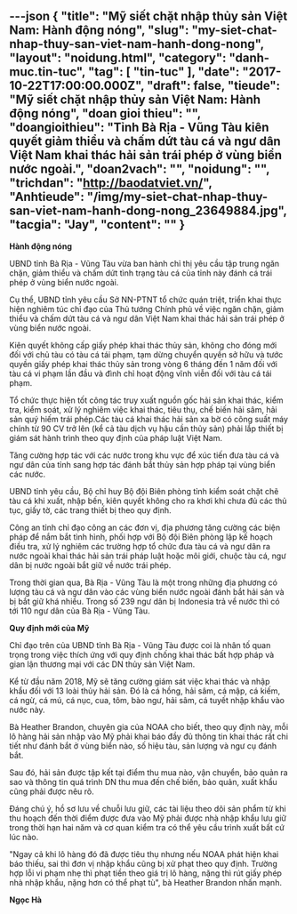 ---json
{
    "title": "Mỹ siết chặt nhập thủy sản Việt Nam: Hành động nóng",
    "slug": "my-siet-chat-nhap-thuy-san-viet-nam-hanh-dong-nong",
    "layout": "noidung.html",
    "category": "danh-muc.tin-tuc",
    "tag": [
        "tin-tuc"
    ],
    "date": "2017-10-22T17:00:00.000Z",
    "draft": false,
    "tieude": "Mỹ siết chặt nhập thủy sản Việt Nam: Hành động nóng",
    "doan gioi thieu": "",
    "doangioithieu": "Tỉnh Bà Rịa - Vũng Tàu kiên quyết giảm thiểu và chấm dứt tàu cá và ngư dân Việt Nam khai thác hải sản trái phép ở vùng biển nước ngoài.",
    "doan2vach": "",
    "noidung": "",
    "trichdan": "http://baodatviet.vn/",
    "Anhtieude": "/img/my-siet-chat-nhap-thuy-san-viet-nam-hanh-dong-nong_23649884.jpg",
    "tacgia": "Jay",
    "__content__": ""
}
---
<p><span style="font-size:14px"><strong>H&agrave;nh động n&oacute;ng</strong></span></p>

<p><span style="font-size:14px">UBND tỉnh B&agrave; Rịa - Vũng T&agrave;u vừa ban h&agrave;nh chỉ thị y&ecirc;u cầu tập trung ngăn chặn, giảm thiểu v&agrave; chấm dứt t&igrave;nh trạng t&agrave;u c&aacute; của tỉnh n&agrave;y đ&aacute;nh c&aacute; tr&aacute;i ph&eacute;p ở v&ugrave;ng biển nước ngo&agrave;i.</span></p>

<p><span style="font-size:14px">Cụ thể, UBND tỉnh y&ecirc;u cầu Sở NN-PTNT tổ chức qu&aacute;n triệt, triển khai thực hiện nghi&ecirc;m t&uacute;c chỉ đạo của Thủ tướng Ch&iacute;nh phủ về việc ngăn chặn, giảm thiểu v&agrave; chấm dứt t&agrave;u c&aacute; v&agrave; ngư d&acirc;n Việt Nam khai th&aacute;c hải sản tr&aacute;i ph&eacute;p ở v&ugrave;ng biển nước ngo&agrave;i.</span></p>

<p><span style="font-size:14px">Ki&ecirc;n quyết kh&ocirc;ng cấp giấy ph&eacute;p khai th&aacute;c thủy sản, kh&ocirc;ng cho đ&oacute;ng mới đối với chủ t&agrave;u c&oacute; t&agrave;u c&aacute; t&aacute;i phạm, tạm dừng chuyển quyền sở hữu v&agrave; tước quyền giấy ph&eacute;p khai th&aacute;c thủy sản trong v&ograve;ng 6 th&aacute;ng đến 1 năm đối với t&agrave;u c&aacute; vi phạm lần đầu v&agrave; đ&igrave;nh chỉ hoạt động vĩnh viễn đối với t&agrave;u c&aacute; t&aacute;i phạm.</span></p>

<p><span style="font-size:14px">Tổ chức thực hiện tốt c&ocirc;ng t&aacute;c truy xuất nguồn gốc hải sản khai th&aacute;c, kiểm tra, kiểm so&aacute;t, xử l&yacute; nghi&ecirc;m việc khai th&aacute;c, ti&ecirc;u thụ, chế biến hải s&acirc;m, hải sản qu&yacute; hiếm tr&aacute;i ph&eacute;p.</span><span style="font-size:14px">C&aacute;c t&agrave;u c&aacute; khai th&aacute;c hải sản xa bờ c&oacute; c&ocirc;ng suất m&aacute;y ch&iacute;nh từ 90 CV trở l&ecirc;n (kể cả t&agrave;u dịch vụ hậu cần thủy sản) phải lắp thiết bị gi&aacute;m s&aacute;t h&agrave;nh tr&igrave;nh theo quy định của ph&aacute;p luật Việt Nam.</span></p>

<p><span style="font-size:14px">Tăng cường hợp t&aacute;c với c&aacute;c nước trong khu vực để x&uacute;c tiến đưa t&agrave;u c&aacute; v&agrave; ngư d&acirc;n của tỉnh sang hợp t&aacute;c đ&aacute;nh bắt thủy sản hợp ph&aacute;p tại v&ugrave;ng biển c&aacute;c nước.</span></p>

<p><span style="font-size:14px">UBND tỉnh y&ecirc;u cầu, Bộ chỉ huy Bộ đội Bi&ecirc;n ph&ograve;ng tỉnh kiểm so&aacute;t chặt chẽ t&agrave;u c&aacute; khi xuất, nhập bến, ki&ecirc;n quyết kh&ocirc;ng cho ra khơi khi chưa đủ c&aacute;c thủ tục, giấy tờ, c&aacute;c trang thiết bị theo quy định.</span></p>

<p><span style="font-size:14px">C&ocirc;ng an tỉnh chỉ đạo c&ocirc;ng an c&aacute;c đơn vị, địa phương tăng cường c&aacute;c biện ph&aacute;p để nắm bắt t&igrave;nh h&igrave;nh, phối hợp với Bộ đội Bi&ecirc;n ph&ograve;ng lập kế hoạch điều tra, xử l&yacute; nghi&ecirc;m c&aacute;c trường hợp tổ chức đưa t&agrave;u c&aacute; v&agrave; ngư d&acirc;n ra nước ngo&agrave;i khai th&aacute;c hải sản tr&aacute;i ph&aacute;p luật hoặc m&ocirc;i giới, chuộc t&agrave;u c&aacute;, ngư d&acirc;n bị nước ngo&agrave;i bắt giữ về nước tr&aacute;i ph&eacute;p.</span></p>

<p><span style="font-size:14px">Trong thời gian qua, B&agrave; Rịa - Vũng T&agrave;u l&agrave; một trong những địa phương c&oacute; lượng t&agrave;u c&aacute; v&agrave; ngư d&acirc;n v&agrave;o c&aacute;c v&ugrave;ng biển nước ngo&agrave;i đ&aacute;nh bắt hải sản v&agrave; bị bắt giữ kh&aacute; nhiều. Trong số 239 ngư d&acirc;n bị Indonesia trả về nước th&igrave; c&oacute; tới 110 ngư d&acirc;n của B&agrave; Rịa - Vũng T&agrave;u.</span></p>

<p><span style="font-size:14px"><strong>Quy định mới của Mỹ</strong></span></p>

<p><span style="font-size:14px">Chỉ đạo&nbsp;tr&ecirc;n của UBND tỉnh B&agrave; Rịa - Vũng T&agrave;u được coi l&agrave; nh&acirc;n tố quan trọng trong việc th&iacute;ch ứng với quy định chống khai th&aacute;c bất hợp ph&aacute;p v&agrave; gian lận thương mại với c&aacute;c DN thủy sản Việt Nam.</span></p>

<p><span style="font-size:14px">Kể từ đầu năm 2018, Mỹ sẽ tăng cường gi&aacute;m s&aacute;t việc khai th&aacute;c v&agrave; nhập khẩu đối với 13 lo&agrave;i thủy hải sản. Đ&oacute; l&agrave; c&aacute; hồng, hải s&acirc;m, c&aacute; mập, c&aacute; kiếm, c&aacute; ngừ, c&aacute; m&uacute;, c&aacute; nục, cua, t&ocirc;m, b&agrave;o ngư, hải s&acirc;m, c&aacute; tuyết nhập khẩu v&agrave;o nước n&agrave;y.</span></p>

<p><span style="font-size:14px">B&agrave; Heather Brandon, chuy&ecirc;n gia của NOAA cho biết, theo quy định n&agrave;y, mỗi l&ocirc; h&agrave;ng hải sản nhập v&agrave;o Mỹ phải khai b&aacute;o đầy đủ th&ocirc;ng tin khai th&aacute;c rất chi tiết như đ&aacute;nh bắt ở v&ugrave;ng biển n&agrave;o, số hiệu t&agrave;u, sản lượng v&agrave; ngư cụ đ&aacute;nh bắt.</span></p>

<p><span style="font-size:14px">Sau đ&oacute;, hải sản được tập kết tại điểm thu mua n&agrave;o, vận chuyển, bảo quản ra sao v&agrave; th&ocirc;ng tin qu&aacute; tr&igrave;nh DN thu mua đến chế biến, bảo quản, xuất khẩu cũng phải được n&ecirc;u r&otilde;.</span></p>

<p><span style="font-size:14px">Đ&aacute;ng ch&uacute; &yacute;, hồ sơ lưu về chuỗi lưu giữ, c&aacute;c t&agrave;i liệu theo d&otilde;i sản phẩm từ khi thu hoạch đến thời điểm được đưa v&agrave;o Mỹ phải được nh&agrave; nhập khẩu lưu giữ trong thời hạn hai năm v&agrave; cơ quan kiểm tra c&oacute; thể y&ecirc;u cầu tr&igrave;nh xuất bất cứ l&uacute;c n&agrave;o.</span></p>

<p><span style="font-size:14px">&quot;Ngay cả khi l&ocirc; h&agrave;ng đ&oacute; đ&atilde; được ti&ecirc;u thụ nhưng nếu NOAA ph&aacute;t hiện khai b&aacute;o thiếu, sai th&igrave; đơn vị nhập khẩu cũng bị xử phạt theo quy định. Trường hợp lỗi vi phạm nhẹ th&igrave; phạt tiền theo gi&aacute; trị l&ocirc; h&agrave;ng, nặng th&igrave; r&uacute;t giấy ph&eacute;p nh&agrave; nhập khẩu, nặng hơn c&oacute; thể phạt t&ugrave;&quot;, b&agrave; Heather Brandon nhấn mạnh.</span></p>

<p><span style="font-size:14px"><strong>Ngọc H&agrave;</strong></span></p>

<p><span style="font-size:14px"><img alt="" src="http://ialaddin.genieesspv.jp/yie/ld/gl3?zid=1151038&amp;asid=4620673&amp;idx=0&amp;gid=22a3929f975e731b6595e3abc615d874&amp;cb=4a44aa0bcf&amp;l=-BPNlbGR_G9jGH1OXpXPfEMeWNbfjQS6_nIouZgshUgtIUEprkHOgq9tLOhbF6s5yPGYbdAMNfFymjc6haKTCrYV1zjmjZ5xvjEXEDx93NiJXrteSqHFw2_zSqkZoVu7CeRFN4FRqFRqCgQw07O6SBnq6uKAha8ZIENBoBbXQ-UXnA2jbaiHx5mwK6T1yQPBNKlScRMbT8SR7h7OBC_1mK8XNsFy-ievQlAwAFTvaUCuNhqkKRS5QiCQ32XGPOuPQCh8_Yx-fNq5a_kLuv_AHUDZ3cDxjKrSoLJH5mfoUVjrnXT5C6eC5hp_l4bjfYYgRQExEDCIkxNSyFx4MjNUM1fbjIg1N99lrp3jp5Kd-Ds8wK76jfbKVUsssFnCB8A430eKRoXfRtzLDpkUkxPEqxI9VHza3_co9knV-rNL6cFzTAvigWMKuFNmhJ_j13sY_RB7excr_UxGy8LLBsrhdSYQPyGBl68X396iK8KQ4qRWenY3_gTi_rlVshjGeGhrNFRB9fpKbVQ_3Hm8YYrr0Z0TPiDso_kyeusX2kkW9tMm9NCOr9nD1vY-FSQ0dx9myDwS3WdN7x9rgKwWWc9IrLOUsxvyPvMUWLgp9rtAy35NqOofguFR9oG7hO8UWG7QNaf-VrKr_enlyZzkOv22mmqSk41IE7bcrsk1GnuRrbMrMctn7LMo1npCWStt5Fj8BgQ3Daek1T-9WRKP479bVG502nnIOfXNd9GfpG912v5uRw64A8Zv2AK3l5kFdthQ" style="height:0px; width:0px" /></span></p>

<p>&nbsp;</p>
